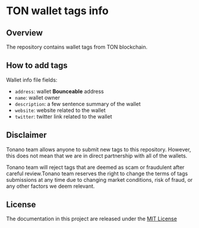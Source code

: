 # TON wallet tags info

## Overview

The repository contains wallet tags from TON blockchain.

## How to add tags

Wallet info file fields:

- `address`: wallet **Bounceable** address
- `name`: wallet owner
- `description`: a few sentence summary of the wallet
- `website`: website related to the wallet
- `twitter`: twitter link related to the wallet

## Disclaimer

Tonano team allows anyone to submit new tags to this repository. However, this does not mean that we are in direct partnership with all of the wallets.

Tonano team will reject tags that are deemed as scam or fraudulent after careful review.Tonano team reserves the right to change the terms of tags submissions at any time due to changing market conditions, risk of fraud, or any other factors we deem relevant.

## License

The documentation in this project are released under the [MIT License](LICENSE)